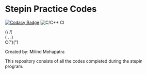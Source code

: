 # Stepin Practice Codes

[![Codacy Badge](https://api.codacy.com/project/badge/Grade/095e6ec18df84e57b52457b8192fbc0e)](https://app.codacy.com/manual/mohapatra.milind/stepin-practice?utm_source=github.com&utm_medium=referral&utm_content=stepin105343/stepin-practice&utm_campaign=Badge_Grade_Dashboard)
![C/C++ CI](https://github.com/stepin105343/stepin-practice/workflows/C/C++%20CI/badge.svg)

(\ /)<br>
( . .)<br>
C(")(")<br>

Created by: Milind Mohapatra

This repository consists of all the codes completed during the stepin program.
